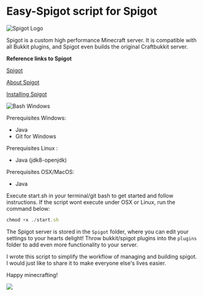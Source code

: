 # Easy-Spigot script for Spigot

![Spigot Logo](https://static.spigotmc.org/img/spigot.png)

Spigot is a custom high performance Minecraft server. It is compatible with all Bukkit plugins, and Spigot even builds the original Craftbukkit server.

**Reference links to Spigot**

[Spigot](https://www.spigotmc.org/)

[About Spigot](https://www.spigotmc.org/wiki/about-spigot/)

[Installing Spigot](https://www.spigotmc.org/wiki/spigot-installation/)

![Bash Windows](http://i.imgur.com/fGDLHTA.png)

Prerequisites Windows:

* Java
* Git for Windows

Prerequisites Linux :
* Java (jdk8-openjdk)

Prerequisites OSX/MacOS:
* Java

Execute start.sh in your terminal/git bash to get started and follow instructions.
If the script wont execute under OSX or Linux, run the command below:

```javascript
chmod +x ./start.sh
```
The Spigot server is stored in the `Spigot` folder, where you can edit your settings to your hearts delight! Throw bukkit/spigot plugins into the `plugins` folder to add even more functionality to your server.

I wrote this script to simplify the workflow of managing and building spigot. I would just like to share it to make everyone else's lives easier.

Happy minecrafting!

![](http://i.imgur.com/BgnJZRH.png)
